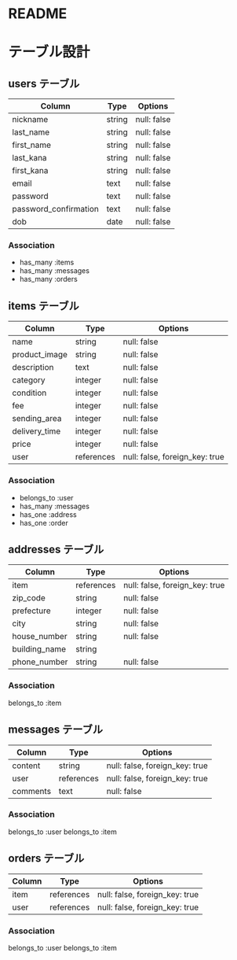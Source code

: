 # README

# テーブル設計

## users テーブル

| Column                | Type    | Options     |
| --------------------- | ------  | ----------- |
| nickname              | string  | null: false | ニックネーム
| last_name             | string  | null: false | 苗字
| first_name            | string  | null: false | 名前
| last_kana             | string  | null: false | 苗字(カナ)
| first_kana            | string  | null: false | 名前(カナ)
| email                 | text    | null: false | e-mail
| password              | text    | null: false | パスワード
| password_confirmation | text    | null: false | パスワード(確認)
| dob                   | date    | null: false | 生年月日

### Association
- has_many :items
- has_many :messages
- has_many :orders


## items テーブル

| Column          | Type       | Options                        |
| ----------------| -----------| ------------------------------ |
| name            | string     | null: false                    | 商品名
| product_image   | string     | null: false                    | 商品画像
| description     | text       | null: false                    | 商品の説明
| category        | integer    | null: false                    | カテゴリー Active_hash
| condition       | integer    | null: false                    | 商品の状態 Active_hash
| fee             | integer    | null: false                    | 配送料 Active_hash
| sending_area    | integer    | null: false                    | 発送元の地域 Active_hash
| delivery_time   | integer    | null: false                    | 発送までの日数 Active_hash
| price           | integer    | null: false                    | 価格
| user            | references | null: false, foreign_key: true | 出品者ID

### Association
- belongs_to :user
- has_many :messages
- has_one :address
- has_one :order

## addresses テーブル

| Column        | Type       | Options                        |
| --------------| ---------- | ------------------------------ |
| item          | references | null: false, foreign_key: true | 商品ID
| zip_code      | string     | null: false                    | 郵便番号
| prefecture    | integer    | null: false                    | 都道府県 Active_hash
| city          | string     | null: false                    | 市町村
| house_number  | string     | null: false                    | 番地
| building_name | string     |                                | 建物名
| phone_number  | string     | null: false                    | 電話番号

### Association
belongs_to :item

## messages テーブル

| Column  | Type       | Options                                     |
| ------- | ---------- | ------------------------------------------- |
| content | string     | null: false, foreign_key: true              | 商品ID
| user    | references | null: false, foreign_key: true              | ユーザーID
| comments| text       | null: false                                 | コメント

### Association
belongs_to :user
belongs_to :item

## orders テーブル

| Column    | Type       | Options                                     |
| --------- | ---------- | ------------------------------------------- |
| item      | references | null: false, foreign_key: true              | 商品ID
| user      | references | null: false, foreign_key: true              | 購入者

### Association
belongs_to :user
belongs_to :item